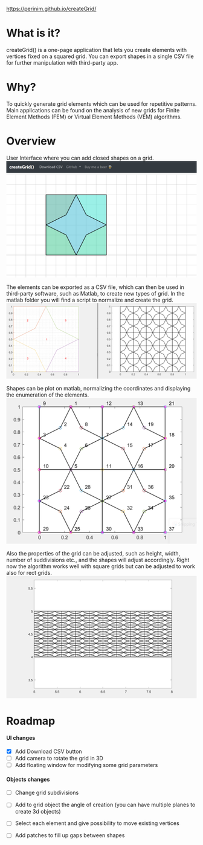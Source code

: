 https://perinim.github.io/createGrid/
# What is it?
createGrid() is a one-page application that lets you create elements with vertices fixed on a squared grid. You can export shapes in a single CSV file for further manipulation with third-party app.

# Why?
To quickly generate grid elements which can be used for repetitive patterns. Main applications can be found on the analysis of new grids for Finite Element Methods (FEM) or Virtual Element Methods (VEM) algorithms. 

# Overview
User Interface where you can add closed shapes on a grid.
![overviewgrid](img_readme/overview_grid_star.PNG?raw=true "Overview Grid" )

The elements can be exported as a CSV file, which can then be used in third-party software, such as Matlab, to create new types of grid. In the matlab folder you will find a script to normalize and create the grid.
![matlabplot](img_readme/matlab_overview_star.PNG?raw=true "Matlab Grid")

Shapes can be plot on matlab, normalizing the coordinates and displaying the enumeration of the elements.
![stargrid](img_readme/grid_star.PNG?raw=true "Star Grid")

Also the properties of the grid can be adjusted, such as height, width, number of suddivisions etc., and the shapes will adjust accordingly. Right now the algorithm works well with square grids but can be adjusted to work also for rect grids.
![stargridrect](img_readme/star_rect_grid.PNG?raw=true "Star Rect Grid")

# Roadmap
#### UI changes
- [x] Add Download CSV button
- [ ] Add camera to rotate the grid in 3D
- [ ] Add floating window for modifying some grid parameters
#### Objects changes
- [ ] Change grid subdivisions
- [ ] Add to grid object the angle of creation (you can have multiple planes to create 3d objects)
- [ ] Select each element and give possibility to move existing vertices
- [ ] Add patches to fill up gaps between shapes

